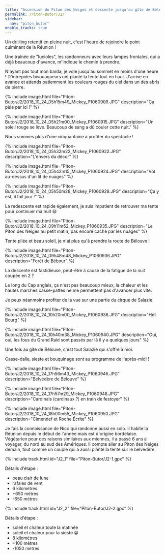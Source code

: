```yaml
---
title: "Ascension du Piton des Neiges et descente jusqu'au gîte de Bélouve"
permalink: /Piton-Butor/J2/
sidebar:
  nav: "piton_butor"
enable_tracks: true
---
```


Un driiiiing retentit en pleine nuit, c'est l'heure de rejoindre le point culminant de la Réunion !

Une traînée de "lucioles", les randonneurs avec leurs lampes frontales, qui a déjà beaucoup d'avance, m'indique le chemin à prendre.

N'ayant pas tout mon barda, je vole jusqu'au sommet en moins d'une heure !
D'intrépides bivouaqueurs ont planté la tente tout en haut.
J'arrive en avance et attends patiemment les couleurs rouges du ciel dans un des abris de pierre.

{% include image.html file="Piton-Butor/J2/2018_10_24_05h15m49_Mickey_P1060909.JPG" description="Ça pèle par ici !" %}

{% include image.html file="Piton-Butor/J2/2018_10_24_05h21m00_Mickey_P1060915.JPG" description="Un soleil rouge se lève. Beaucoup de sang a dû couler cette nuit." %}

Nous sommes plus d'une cinquantaine à profiter du spectacle !

{% include image.html file="Piton-Butor/J2/2018_10_24_05h32m22_Mickey_P1060922.JPG" description="L'envers du décor" %}

{% include image.html file="Piton-Butor/J2/2018_10_24_05h42m15_Mickey_P1060924.JPG" description="Vol au-dessus d'un lit de nuages" %}

{% include image.html file="Piton-Butor/J2/2018_10_24_05h50m28_Mickey_P1060929.JPG" description="Ça y est, il fait jour !" %}

La redescente est rapide également, je suis impatient de retrouver ma tente pour continuer ma nuit :satisfied:

{% include image.html file="Piton-Butor/J2/2018_10_24_09h11m52_Mickey_P1060935.JPG" description="Le Piton des Neiges au petit matin, pas encore caché par les nuages" %}

Tente pliée et beau soleil, je n'ai plus qu'à prendre la route de Bélouve !

{% include image.html file="Piton-Butor/J2/2018_10_24_09h48m48_Mickey_P1060936.JPG" description="Forêt de Bébour" %}

La descente est fastidieuse, peut-être à cause de la fatigue de la nuit coupée en 2 ?

Le long du Cap anglais, ça n'est pas beaucoup mieux, la chaleur et les hautes marches casse-pattes ne me permettent pas d'avancer plus vite.

Je peux néanmoins profiter de la vue sur une partie du cirque de Salazie.

{% include image.html file="Piton-Butor/J2/2018_10_24_10h20m00_Mickey_P1060938.JPG" description="Hell Bourg" %}

{% include image.html file="Piton-Butor/J2/2018_10_24_10h40m38_Mickey_P1060940.JPG" description="Oui, oui, les fous du Grand Raid sont passés par là il y a quelques jours" %}

Une fois au gîte de Bélouve, c'est tout Salazie qui s'offre à moi.

Casse-dalle, sieste et bouquinage sont au programme de l'après-midi !

{% include image.html file="Piton-Butor/J2/2018_10_24_17h56m43_Mickey_P1060946.JPG" description="Belvédère de Bélouve" %}

{% include image.html file="Piton-Butor/J2/2018_10_24_17h57m29_Mickey_P1060948.JPG" description="Cardinals (cardinaux ?) en train de festoyer" %}

{% include image.html file="Piton-Butor/J2/2018_10_24_18h00m55_Mickey_P1060950.JPG" description="Cimendef et Roche Écrite" %}

Je fais la connaissance de Nico qui randonne aussi en solo.
Il habite la Réunion depuis le début de l'année mais est d'origine bordelaise.
Végétarien pour des raisons similaires aux miennes, il a passé 6 ans à voyager, du nord au sud des Amériques.
Il compte aller au Piton des Neiges demain, tout comme un couple qui a aussi planté la tente sur le belvédère.

{% include track.html id="J2_1" file="Piton-Butor/J2-1.gpx" %}

Détails d'étape :
* beau clair de lune
* rafales de vent
* 6 kilomètres
* +650 mètres
* -650 mètres

{% include track.html id="J2_2" file="Piton-Butor/J2-2.gpx" %}

Détails d'étape :
* soleil et chaleur toute la matinée
* soleil et chaleur pour la sieste :grin:
* 8 kilomètres
* +100 mètres
* -1050 mètres
